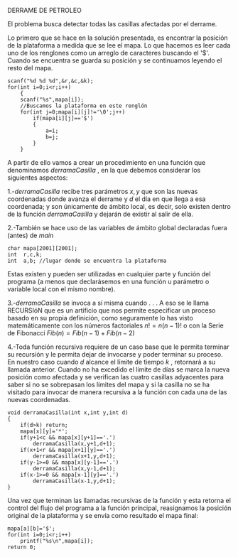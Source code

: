 DERRAME DE PETROLEO

El problema busca detectar todas las casillas afectadas por el derrame. 

Lo primero que se hace en la solución presentada, es encontrar la posición de la plataforma a medida que se lee el mapa.
Lo que hacemos es leer cada uno de los renglones como un arreglo de caracteres buscando el '$'. Cuando se encuentra se guarda su posición y se continuamos leyendo el resto del mapa.

    scanf("%d %d %d",&r,&c,&k);
	for(int i=0;i<r;i++)
		{
		scanf("%s",mapa[i]);
		//Buscamos la plataforma en este renglón
		for(int j=0;mapa[i][j]!='\0';j++) 
			if(mapa[i][j]=='$')
			{
				a=i;
				b=j;
			}
		}
 
A partir de ello vamos a crear un procedimiento en una función que denominamos $derramaCasilla$ , en la que debemos considerar los siguientes aspectos:

1.-$derramaCasilla$ recibe tres parámetros $x, y$ que son las nuevas coordenadas donde avanza el derrame y $d$ el día en que llega a esa coordenada; y  son únicamente de ámbito local, es decir, solo existen dentro de la función $derramaCasilla$ y dejarán de existir al salir de ella.

2.-También se hace uso de las variables de ámbito global declaradas fuera (antes) de $main$

	
	char mapa[2001][2001];
 	int  r,c,k;
   	int  a,b; //lugar donde se encuentra la plataforma
      
   
   Estas existen y pueden ser utilizadas en cualquier parte y función del programa (a menos que declarásemos en una función u parámetro o variable local con el mismo nombre).

3.-$derramaCasilla$ se invoca a sí misma cuando . . . A eso se le llama RECURSIóN que es un artificio que nos permite especificar un proceso basado en su propia definición, como seguramente lo has visto matemáticamente con los números factoriales $n! = n (n-1)!$ o con la Serie de Fibonacci $Fib(n) = Fib(n-1) + Fib(n-2)$

4.-Toda función recursiva requiere de un caso base que le permita terminar su recursión y le permita dejar de invocarse y poder terminar su proceso.
En nuestro caso cuando $d$ alcance el límite de tiempo $k$ , retornará a su llamada anterior. 
Cuando no ha excedido el límite de días se marca la nueva posición como afectada y se verifican las cuatro casillas adyacentes para saber si no se sobrepasan los límites del mapa y si la casilla no se ha  visitado para invocar de manera recursiva a la función con cada una de las nuevas coordenadas.
 
 	
	void derramaCasilla(int x,int y,int d)
	{
		if(d>k) return;
		mapa[x][y]='*';
		if(y+1<c && mapa[x][y+1]=='.')
			derramaCasilla(x,y+1,d+1);
		if(x+1<r && mapa[x+1][y]=='.')
			derramaCasilla(x+1,y,d+1);
		if(y-1>=0 && mapa[x][y-1]=='.')
			derramaCasilla(x,y-1,d+1);
		if(x-1>=0 && mapa[x-1][y]=='.')
			derramaCasilla(x-1,y,d+1);
	}

	
Una vez que terminan las llamadas recursivas de la función y esta retorna el control del flujo del programa a la función principal, reasignamos la posición original de la plataforma y se envía como resultado el mapa final:

	mapa[a][b]='$';
	for(int i=0;i<r;i++)
		printf("%s\n",mapa[i]);
	return 0;
